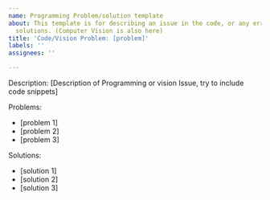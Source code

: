 ```yaml
---
name: Programming Problem/solution template
about: This template is for describing an issue in the code, or any errors, and possible
  solutions. (Computer Vision is also here)
title: 'Code/Vision Problem: [problem]'
labels: ''
assignees: ''

---
```


Description:
[Description of Programming or vision Issue, try to include code snippets]

Problems:
 - [problem 1]
 - [problem 2]
 - [problem 3]

Solutions:
 - [solution 1]
 - [solution 2]
 - [solution 3]
